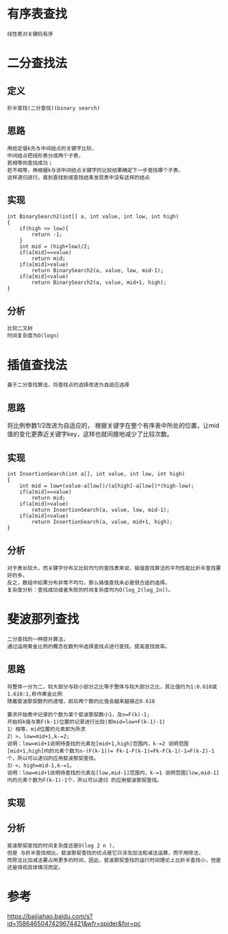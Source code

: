 # 有序表查找

    线性表对关键码有序

# 二分查找法

## 定义

    折半查找(二分查找)(binary search)

## 思路

    用给定值k先与中间结点的关键字比较，
    中间结点把线形表分成两个子表，
    若相等则查找成功；
    若不相等，再根据k与该中间结点关键字的比较结果确定下一步查找哪个子表，
    这样递归进行，直到查找到或查找结束发现表中没有这样的结点

## 实现


```
int BinarySearch2(int[] a, int value, int low, int high)
{
    if(high <= low){
        return -1;
    }
    int mid = (high+low)/2;
    if(a[mid]==value)
        return mid;
    if(a[mid]>value)
        return BinarySearch2(a, value, low, mid-1);
    if(a[mid]<value)
        return BinarySearch2(a, value, mid+1, high);
}
```

## 分析

    比较二叉树
    时间复杂度为O(logn)


# 插值查找法

    基于二分查找算法，将查找点的选择改进为自适应选择

## 思路

    
   将比例参数1/2改进为自适应的，
   根据关键字在整个有序表中所处的位置，让mid值的变化更靠近关键字key，这样也就间接地减少了比较次数。

    
## 实现
```
int InsertionSearch(int a[], int value, int low, int high)
{
    int mid = low+(value-a[low])/(a[high]-a[low])*(high-low);
    if(a[mid]==value)
        return mid;
    if(a[mid]>value)
        return InsertionSearch(a, value, low, mid-1);
    if(a[mid]<value)
        return InsertionSearch(a, value, mid+1, high);
}
```

## 分析

    对于表长较大，而关键字分布又比较均匀的查找表来说，插值查找算法的平均性能比折半查找要好的多。
    反之，数组中如果分布非常不均匀，那么插值查找未必是很合适的选择。
    复杂度分析：查找成功或者失败的时间复杂度均为O(log_2(log_2n))。

# 斐波那列查找

    二分查找的一种提升算法，
    通过运用黄金比例的概念在数列中选择查找点进行查找，提高查找效率。

## 思路

    将整体一分为二，较大部分与较小部分之比等于整体与较大部分之比，其比值约为1:0.618或1.618:1,称作黄金比例
    随着斐波那契数列的递增，前后两个数的比值会越来越接近0.618
    
    要求开始表中记录的个数为某个斐波那契数小1，及n=F(k)-1;
    开始将k值与第F(k-1)位置的记录进行比较(即mid=low+F(k-1)-1)
    1）相等，mid位置的元素即为所求
    2）>，low=mid+1,k-=2;
    说明：low=mid+1说明待查找的元素在[mid+1,high]范围内，k-=2 说明范围[mid+1,high]内的元素个数为n-(F(k-1))= Fk-1-F(k-1)=Fk-F(k-1)-1=F(k-2)-1个，所以可以递归的应用斐波那契查找。
    3）<，high=mid-1,k-=1。
    说明：low=mid+1说明待查找的元素在[low,mid-1]范围内，k-=1 说明范围[low,mid-1]内的元素个数为F(k-1)-1个，所以可以递归 的应用斐波那契查找。    

## 实现


## 分析

    斐波那契查找的时间复杂度还是O(log 2 n )，
    但是 与折半查找相比，斐波那契查找的优点是它只涉及加法和减法运算，而不用除法，
    而除法比加减法要占用更多的时间，因此，斐波那契查找的运行时间理论上比折半查找小，但是还是得视具体情况而定。
    
    
# 参考

https://baijiahao.baidu.com/s?id=1586465047429674421&wfr=spider&for=pc

    